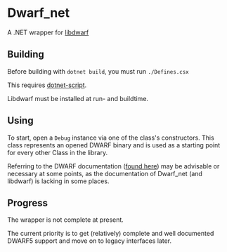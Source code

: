 # Dwarf_net
A .NET wrapper for [libdwarf](https://sourceforge.net/projects/libdwarf/)

## Building
Before building with `dotnet build`, you must run `./Defines.csx`

This requires [dotnet-script](https://github.com/filipw/dotnet-script).

Libdwarf must be installed at run- and buildtime.

## Using
To start, open a `Debug` instance via one of the class's constructors.
This class represents an opened DWARF binary and is used as a starting point
for every other Class in the library.

Referring to the DWARF documentation ([found here](https://www.dwarfstd.org/doc/DWARF5.pdf))
may be advisable or necessary at some points,
as the documentation of Dwarf_net (and libdwarf) is lacking in some places.

## Progress
The wrapper is not complete at present.

The current priority is to get (relatively) complete and well documented DWARF5 support
and move on to legacy interfaces later.
